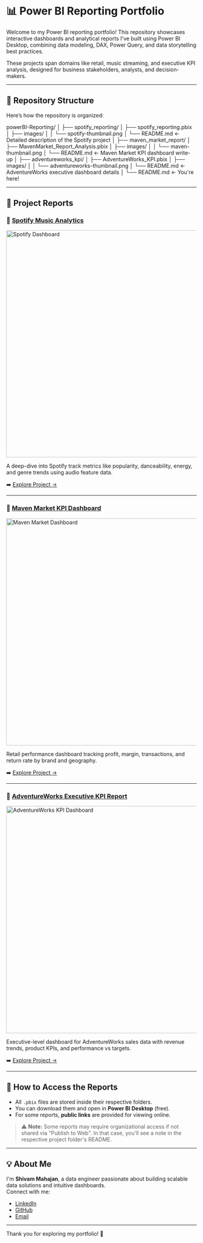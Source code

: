 # 📊 Power BI Reporting Portfolio

Welcome to my Power BI reporting portfolio! This repository showcases interactive dashboards and analytical reports I've built using Power BI Desktop, combining data modeling, DAX, Power Query, and data storytelling best practices.

These projects span domains like retail, music streaming, and executive KPI analysis, designed for business stakeholders, analysts, and decision-makers.

---

## 🧭 Repository Structure

Here’s how the repository is organized:

powerBI-Reporting/
│
├── spotify_reporting/
│ ├── spotify_reporting.pbix
│ ├── images/
│ │ └── spotify-thumbnail.png
│ └── README.md ← Detailed description of the Spotify project
│
├── maven_market_report/
│ ├── MavenMarket_Report_Analysis.pbix
│ ├── images/
│ │ └── maven-thumbnail.png
│ └── README.md ← Maven Market KPI dashboard write-up
│
├── adventureworks_kpi/
│ ├── AdventureWorks_KPI.pbix
│ ├── images/
│ │ └── adventureworks-thumbnail.png
│ └── README.md ← AdventureWorks executive dashboard details
│
└── README.md ← You're here!

---

## 📂 Project Reports

### 🎵 [Spotify Music Analytics](spotify_reporting/)

<img src="spotify_reporting/images/spotify-thumbnail.png" alt="Spotify Dashboard" width="600"/>

A deep-dive into Spotify track metrics like popularity, danceability, energy, and genre trends using audio feature data.

➡️ [Explore Project →](spotify_reporting/README.md)

---

### 🛒 [Maven Market KPI Dashboard](maven_market_report/)

<img src="maven_market_report/images/maven-thumbnail.png" alt="Maven Market Dashboard" width="600"/>

Retail performance dashboard tracking profit, margin, transactions, and return rate by brand and geography.

➡️ [Explore Project →](maven_market_report/README.md)

---

### 🧮 [AdventureWorks Executive KPI Report](adventureworks_kpi/)

<img src="adventureworks_kpi/images/adventureworks-thumbnail.png" alt="AdventureWorks KPI Dashboard" width="600"/>

Executive-level dashboard for AdventureWorks sales data with revenue trends, product KPIs, and performance vs targets.

➡️ [Explore Project →](adventureworks_kpi/README.md)

---

## 🚀 How to Access the Reports

- All `.pbix` files are stored inside their respective folders.
- You can download them and open in **Power BI Desktop** (free).
- For some reports, **public links** are provided for viewing online.

> ⚠️ **Note:** Some reports may require organizational access if not shared via "Publish to Web". In that case, you'll see a note in the respective project folder's README.

---

## 💡 About Me

I'm **Shivam Mahajan**, a data engineer passionate about building scalable data solutions and intuitive dashboards.  
Connect with me:

- [LinkedIn](https://www.linkedin.com/in/shivam2212/)
- [GitHub](https://github.com/shivam1908)
- [Email](mailto:shivammahajan1908@gmail.com)

---

Thank you for exploring my portfolio! 🌟


